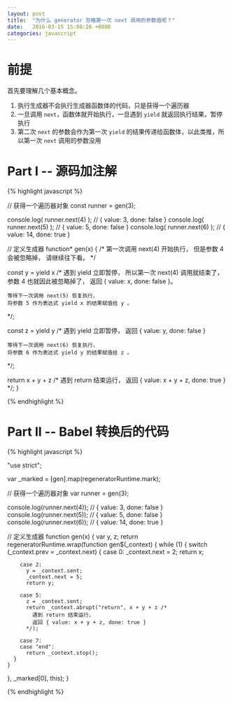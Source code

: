 ```yaml
---
layout: post
title:  "为什么 generator 忽略第一次 next 调用的参数值呢？"
date:   2016-03-15 15:08:26 +0800
categories: javascript
---
```


# 前提

首先要理解几个基本概念。

1. 执行生成器不会执行生成器函数体的代码，只是获得一个遍历器
2. 一旦调用 `next`，函数体就开始执行，一旦遇到 `yield` 就返回执行结果，暂停执行
3. 第二次 `next` 的参数会作为第一次 `yield` 的结果传递给函数体，以此类推，所以第一次 `next` 调用的参数没用


# Part I -- 源码加注解

{% highlight javascript %}

// 获得一个遍历器对象
const runner = gen(3);

console.log( runner.next(4) ); // { value: 3, done: false }
console.log( runner.next(5) ); // { value: 5, done: false }
console.log( runner.next(6) ); // { value: 14, done: true }

// 定义生成器
function* gen(x) {
  /*
    第一次调用 next(4) 开始执行，
    但是参数 4 会被忽略掉，
    请继续往下看。
  */

  const y = yield x /*
    遇到 yield 立即暂停，
    所以第一次 next(4) 调用就结束了，
    参数 4 也就因此被忽略掉了，
    返回 { value: x, done: false }。

    等待下一次调用 next(5) 恢复执行，
    将参数 5 作为表达式 yield x 的结果赋值给 y 。
  */;

  const z = yield y /*
    遇到 yield 立即暂停，
    返回 { value: y, done: false }

    等待下一次调用 next(6) 恢复执行，
    将参数 6 作为表达式 yield y 的结果赋值给 z 。
  */;

  return x + y + z /*
    遇到 return 结束运行，
    返回 { value: x + y + z, done: true }
  */;
}

{% endhighlight %}


# Part II -- Babel 转换后的代码

{% highlight javascript %}

"use strict";

var _marked = [gen].map(regeneratorRuntime.mark);

// 获得一个遍历器对象
var runner = gen(3);

console.log(runner.next(4)); // { value: 3, done: false }
console.log(runner.next(5)); // { value: 5, done: false }
console.log(runner.next(6)); // { value: 14, done: true }

// 定义生成器
function gen(x) {
  var y, z;
  return regeneratorRuntime.wrap(function gen$(_context) {
    while (1) {
      switch (_context.prev = _context.next) {
        case 0:
          _context.next = 2;
          return x;

        case 2:
          y = _context.sent;
          _context.next = 5;
          return y;

        case 5:
          z = _context.sent;
          return _context.abrupt("return", x + y + z /*
            遇到 return 结束运行，
            返回 { value: x + y + z, done: true }
          */);

        case 7:
        case "end":
          return _context.stop();
      }
    }
  }, _marked[0], this);
}

{% endhighlight %}
